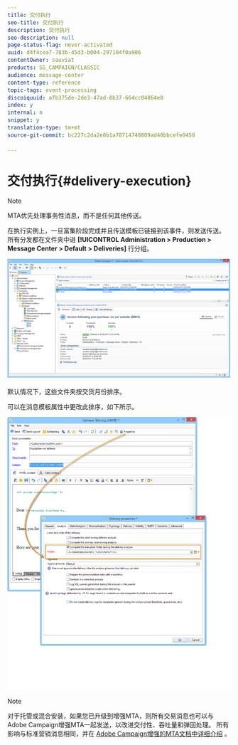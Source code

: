 ```yaml
---
title: 交付执行
seo-title: 交付执行
description: 交付执行
seo-description: null
page-status-flag: never-activated
uuid: d4f4cea7-783b-45d3-b004-297104f0a906
contentOwner: sauviat
products: SG_CAMPAIGN/CLASSIC
audience: message-center
content-type: reference
topic-tags: event-processing
discoiquuid: afb375de-2de3-47ad-8b37-664cc04864e8
index: y
internal: n
snippet: y
translation-type: tm+mt
source-git-commit: bc227c2da2e8b1a78714748809ad40bbcefe0458

---
```



# 交付执行{#delivery-execution}

>[!NOTE]
>
>MTA优先处理事务性消息，而不是任何其他传送。

在执行实例上，一旦富集阶段完成并且传送模板已链接到该事件，则发送传送。 所有分发都在文件夹中进 **[!UICONTROL Administration > Production > Message Center > Default > Deliveries]** 行分组。

![](assets/messagecenter_deliveries_execinstances_001.png)

默认情况下，这些文件夹按交货月份排序。

可以在消息模板属性中更改此排序，如下所示。

![](assets/messagecenter_deliveries_properties_001.png)

>[!NOTE]
>
>对于托管或混合安装，如果您已升级到增强MTA，则所有交易消息也可以与Adobe Campaign增强MTA一起发送，以改进交付性、吞吐量和弹回处理。 所有影响与标准营销消息相同，并在 [Adobe Campaign增强的MTA文档中详细介绍](https://helpx.adobe.com/campaign/kb/campaign-enhanced-mta.html) 。